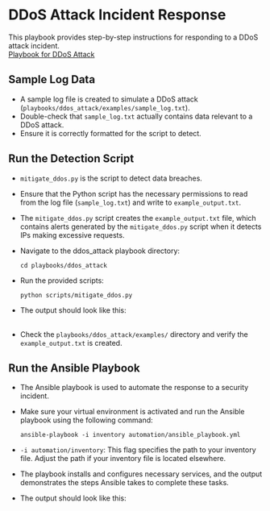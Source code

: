 # DDoS Attack Incident Response

This playbook provides step-by-step instructions for responding to a DDoS attack incident.<br>
<a href="https://github.com/MenakaGodakanda/Security-Incident-Response-Playbooks/blob/main/playbooks/ddos_attack/playbook.md">Playbook for DDoS Attack</a>

## Sample Log Data

- A sample log file is created to simulate a DDoS attack (`playbooks/ddos_attack/examples/sample_log.txt`).
- Double-check that `sample_log.txt` actually contains data relevant to a DDoS attack.
- Ensure it is correctly formatted for the script to detect.

## Run the Detection Script

- `mitigate_ddos.py` is the script to detect data breaches.
- Ensure that the Python script has the necessary permissions to read from the log file (`sample_log.txt`) and write to `example_output.txt`.
- The `mitigate_ddos.py` script creates the `example_output.txt` file, which contains alerts generated by the `mitigate_ddos.py` script when it detects IPs making excessive requests.
- Navigate to the ddos_attack playbook directory:
    ```
    cd playbooks/ddos_attack
    ```
- Run the provided scripts:
    ```
    python scripts/mitigate_ddos.py
    ```
- The output should look like this:<br><br>

- Check the `playbooks/ddos_attack/examples/` directory and verify the `example_output.txt` is created.

## Run the Ansible Playbook
- The Ansible playbook is used to automate the response to a security incident.
- Make sure your virtual environment is activated and run the Ansible playbook using the following command:
    ```
    ansible-playbook -i inventory automation/ansible_playbook.yml
    ```
- `-i automation/inventory`: This flag specifies the path to your inventory file. Adjust the path if your inventory file is located elsewhere.

- The playbook installs and configures necessary services, and the output demonstrates the steps Ansible takes to complete these tasks.

- The output should look like this:<br><br>
